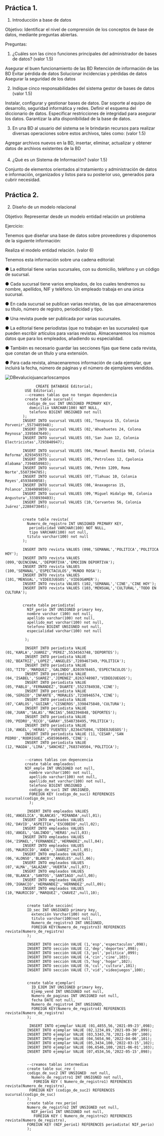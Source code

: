 ## Práctica 1.

1. Introducción a base de datos

Objetivo: Identificar el nivel de comprensión de los conceptos de base de datos,
mediante preguntas abiertas.
 
Preguntas:

1. ¿Cuáles son las cinco funciones principales del administrador de bases de datos?
(valor 1.5)

Asegurar el buen funcionamiento de las BD
Retención de información de las BD
Evitar pérdida de datos
Solucionar incidencias y pérdidas de datos
Asegurar la seguridad de los datos


2. Indíque cinco responsabilidades del sistema gestor de bases de datos (valor 1.5)

Instalar, configurar y gestionar bases de datos.
Dar soporte al equipo de desarrollo, seguridad informática y redes.
Definir el esquema del diccionario de datos.
Especificar restricciones de integridad para asegurar los datos.
Garantizar la alta disponibilidad de la base de datos.

3. En una BD al usuario del sistema se le brindarán recursos para realizar diversas
operaciones sobre estos archivos, tales como: (valor 1.5)

Agregar archivos nuevos en la BD, insertar, eliminar, actualizar y obtener datos de archivos existentes de la BD

4. ¿Qué es un Sistema de Información? (valor 1.5)

Conjunto de elementos orientados al tratamiento y administración de datos e información, organizados y listos para su posterior uso, generados para cubrir necesidad.

## Práctica 2.

2. Diseño de un modelo relacional

Objetivo: Representar desde un modelo entidad relación un problema


Ejercicio:

Tenemos que diseñar una base de datos sobre proveedores y disponemos de la siguiente
información:

Realiza el modelo entidad relación. (valor 6)

Tenemos esta información sobre una cadena editorial:

● La editorial tiene varias sucursales, con su domicilio, teléfono y un código de
sucursal.

● Cada sucursal tiene varios empleados, de los cuales tendremos su nombre,
apellidos, NIF y teléfono. Un empleado trabaja en una única sucursal.

● En cada sucursal se publican varias revistas, de las que almacenaremos su título,
número de registro, periodicidad y tipo.

● Una revista puede ser publicada por varias sucursales.

● La editorial tiene periodistas (que no trabajan en las sucursales) que pueden
escribir artículos para varias revistas. Almacenaremos los mismos datos que para
los empleados, añadiendo su especialidad.

● También es necesario guardar las secciones fijas que tiene cada revista, que
constan de un título y una extensión.

● Para cada revista, almacenaremos información de cada ejemplar, que incluirá la
fecha, número de páginas y el número de ejemplares vendidos.

  ![DBevaluciojuancarloscampos](https://user-images.githubusercontent.com/101900664/169730516-c6b45ca1-c942-4daf-9163-b31db3ba0ae9.png)

                  CREATE DATABASE Editorial;
             USE Editorial;
             --creamos tablas que no tengan dependencia
             create table sucursal(
              codigo_de_suc INT UNSIGNED PRIMARY KEY,
               domicilio VARCHAR(100) NOT NULL,
               telefono BIGINT UNSIGNED not null
            );
            INSERT INTO sucursal VALUES (01,'Tenayuca 15, Colonia Porvenir',5573485948);
            INSERT INTO sucursal VALUES (02,'Ahuehuetes 24, Colona Reynosa',3395847649);
            INSERT INTO sucursal VALUES (03,'San Juan 12, Colonia Electricistas',7293840947);

            INSERT INTO sucursal VALUES (04,'Manuel Buendía 948, Colonia Reforma',8293459375);
            INSERT INTO sucursal VALUES (05,'Petroleos 12, Cpolonia Alabama',7394850983);
            INSERT INTO sucursal VALUES (06,'Petén 1209, Roma Norte',5587394785);
            INSERT INTO sucursal VALUES (07,'Tlahuac 10, Colonia Reyes',4593849058);
            INSERT INTO sucursal VALUES (08,'Anaxagoras 15, Polanco',3384909859);
            INSERT INTO sucursal VALUES (09,'Miguel Hidalgo 98, Colonia Angustura',3338930403);
            INSERT INTO sucursal VALUES (10,'Cervantes 56, Colonia Juárez',2288473845);


            create table revista(
              Numero_de_registro INT UNSIGNED PRIMARY KEY,
               periodicidad VARCHAR(100) NOT NULL,
               tipo VARCHAR(100) not null,
              titulo varchar(100) not null
            );

            INSERT INTO revista VALUES (098,'SEMANAL','POLITICA','POLITICA HOY');
            INSERT INTO revista VALUES (099,'QUINCENAL','DEPORTIVA','EMOCION DEPORTIVA');
            INSERT INTO revista VALUES (100,'SEMANAL','ESPECTACULOS','MUNDO ROSA');
            INSERT INTO revista VALUES (101,'MENSUAL','VIDEOJUEGOS','VIDEOGAMER');
            INSERT INTO revista VALUES (102,'SEMANAL','CINE','CINE HOY');
            INSERT INTO revista VALUES (103,'MENSUAL','CULTURAL','TODO EN CULTURA');


            create table periodista(
              NIF_perio INT UNSIGNED primary key,
              nombre varchar (100) not null,
              apellido varchar(100) not null,
              apellido_mat varchar(100) not null,
              telefono BIGINT UNSIGNED not null,
              especialidad varchar(100) not null

             );

             INSERT INTO periodista VALUE (01,'KARLA','JUAREZ','PEREZ',5534563748,'DEPORTES');
             INSERT INTO periodista VALUE (02,'BEATRIZ','LOPEZ','ANGELES',7289467349,'POLITICA');
             INSERT INTO periodista VALUE (03,'TITO','MARQUEZ','GALINDO',8203978465,'ESPECTACULOS');
             INSERT INTO periodista VALUE (04,'ISABEL','SUAREZ','JIMENEZ',8263748987,'VIDEOJUEGOS');
             INSERT INTO periodista VALUE (05,'PABLO','FERNANDEZ','DUARTE',5523784938,'CINE');
             INSERT INTO periodista VALUE (06,'SERGIO','INFANTE','MORALES',7238946574,'CINE');
             INSERT INTO periodista VALUE (07,'CARLOS','GUIZAR','CISNEROS',3398475840,'CULTURA');
             INSERT INTO periodista VALUE (08,'JUAN','SALAS','MACIAS',5682394848,'DEPORTES');
             INSERT INTO periodista VALUE (09,'PEDRO','RICO','GARAY',5548738495,'POLITICA');
             INSERT INTO periodista VALUE (10,'ANGEL','HERAS','FUENTES',8236475894,'VIDEOJUEGOS');
             INSERT INTO periodista VALUE (11,'CESAR','SAN PEDRO','RODRIGUEZ',4585968495,'CINE');
             INSERT INTO periodista VALUE (12,'MAGDA','LIRA','SANCHEZ',7683749504,'POLITICA');


             --cramos tablas con depencencia
             create table empleados(
             NIF_emple INT UNSIGNED not null,
               nombre varchar(100) not null,
               apellido varchar(100) not null,
               apellido_mat varchar(100) not null,
               telefono BIGINT UNSIGNED ,
               codigo_de_suc1 INT UNSIGNED,
               FOREIGN KEY (codigo_de_suc1) REFERENCES sucursal(codigo_de_suc)
               );

              INSERT INTO empleados VALUES (01,'ANGELICA','BLANCAS','MIRANDA',null,01);
            INSERT INTO empleados VALUES (02,'DAVID','ASPEITIA','ESCOBEDO',null,02);
            INSERT INTO empleados VALUES (03,'ANGEL','GALINDO','HERAS',null,03);
            INSERT INTO empleados VALUES (04,'ISMAEL','FERNANDEZ','HERNADEZ',null,04);
            INSERT INTO empleados VALUES (05,'MAURICIO','ANDA','JUAREZ',null,05);
            INSERT INTO empleados VALUES (06,'ALONSO','BLANCO','ANGELES',null,06);
            INSERT INTO empleados VALUES (07,'ALMA','SALAZAR','HUERTA',null,07);
            INSERT INTO empleados VALUES (08,'BLANCA','SANTOS','SANTIAGO',null,08);
            INSERT INTO empleados VALUES (09,'IGNACIO','HERNANDEZ','HERNNDEZ',null,09);
            INSERT INTO empleados VALUES (10,'MAURICIO','MARQUEZ','CHAVEZ',null,10);


              create table sección(
              ID_sec INT UNSIGNED primary key,
                extención Varchar(100) not null,
                titulo varchar(100)not null,
                Numero_de_registro3 INT UNSIGNED,
                FOREIGN KEY(Numero_de_registro3) REFERENCES revista(Numero_de_registro)
              );

              INSERT INTO sección VALUE (1,'esp','espectaculos',098);
              INSERT INTO sección VALUE (2,'dep','deportes',098);
              INSERT INTO sección VALUE (3,'pol','politica',099);
              INSERT INTO sección VALUE (4,'cin','cine',103);
              INSERT INTO sección VALUE (5,'hog','hogar',102);
              INSERT INTO sección VALUE (6,'cul','cultura',101);
              INSERT INTO sección VALUE (7,'vid','videojuegos',100);


              create table ejemplar(
                ID_EJEM INT UNSIGNED primary key,
                Ejemp_vend INT UNSIGNED not null,
                Numero_de_paginas INT UNSIGNED not null,
                fecha DATE not null,
                Numero_de_registro4 INT UNSIGNED,
                FOREIGN KEY(Numero_de_registro4) REFERENCES revista(Numero_de_registro)
              );

               INSERT INTO ejemplar VALUE (01,4855,56,'2021-09-23',098);
              INSERT INTO ejemplar VALUE (02,1234,89,'2021-09-30',099);
              INSERT INTO ejemplar VALUE (03,5343,78,'2021-10-09',100);
              INSERT INTO ejemplar VALUE (04,5654,90,'2022-04-06',101);
              INSERT INTO ejemplar VALUE (05,3434,100,'2022-03-15',102);
              INSERT INTO ejemplar VALUE (06,6546,100,'2021-06-01',103);
              INSERT INTO ejemplar VALUE (07,4534,56,'2022-05-15',098);


              --creamos tablas intermedias
              create table suc_rev (
              codigo_de_suc2 INT UNSIGNED  not null,
                Numero_de_registro1 INT UNSIGNED not null,
                 FOREIGN KEY ( Numero_de_registro1) REFERENCES revista(Numero_de_registro),
               FOREIGN KEY (codigo_de_suc2) REFERENCES sucursal(codigo_de_suc)
              );
              create table rev_perio(
              Numero_de_registro2 INT UNSIGNED not null,
                NIF_perio1 INT UNSIGNED not null,
                 FOREIGN KEY ( Numero_de_registro2) REFERENCES revista(Numero_de_registro),
              FOREIGN KEY (NIF_perio1) REFERENCES periodista( NIF_perio)  
              );
